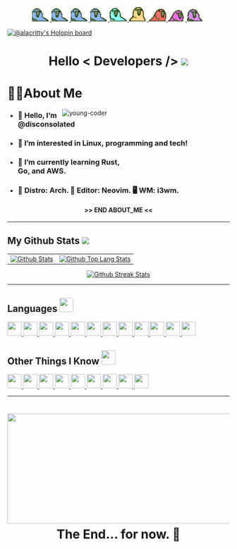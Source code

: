 <div id="parrot-wave" align="center">
  <a href="#">
    <img src="https://github.com/jmhobbs/cultofthepartyparrot.com/blob/main/parrots/wave1parrot.gif" width="40px"/>
  </a>
  <a href="#">
    <img src="https://github.com/jmhobbs/cultofthepartyparrot.com/blob/main/parrots/wave2parrot.gif" width="40px"/>
  </a>
  <a href="#">
    <img src="https://github.com/jmhobbs/cultofthepartyparrot.com/blob/main/parrots/wave3parrot.gif" width="40px"/>
  </a>
  <a href="#">
    <img src="https://github.com/jmhobbs/cultofthepartyparrot.com/blob/main/parrots/wave4parrot.gif" width="40px"/>
  </a>
  <a href="#">
    <img src="https://github.com/jmhobbs/cultofthepartyparrot.com/blob/main/parrots/wave5parrot.gif" width="40px"/>
  </a>
  <a href="#">
    <img src="https://github.com/jmhobbs/cultofthepartyparrot.com/blob/main/parrots/wave6parrot.gif" width="40px"/>
  </a>
  <a href="#">
    <img src="https://github.com/jmhobbs/cultofthepartyparrot.com/blob/main/parrots/wave7parrot.gif" width="40px"/>
  </a>
  <a href="#">
    <img src="https://github.com/jmhobbs/cultofthepartyparrot.com/blob/main/parrots/wave8parrot.gif" width="40px"/>
  </a>
  <a href="#">
    <img src="https://github.com/jmhobbs/cultofthepartyparrot.com/blob/main/parrots/wave9parrot.gif" width="40px"/>
  </a>
</div>

[![@alacritty's Holopin board](https://holopin.me/alacritty)](https://holopin.io/@alacritty)

<div id="greet" align="center">
  <h1>
    Hello < Developers />
      <a href="#">
        <img src="https://media.giphy.com/media/hvRJCLFzcasrR4ia7z/giphy.gif" width="40px"/>
      </a>
  </h1>
</div>

# :man_technologist:About Me
<img align="right" src="https://user-images.githubusercontent.com/91389059/195725622-98f47da8-c666-4072-8aaa-dca8e3b112ac.png" alt="young-coder" width="380px"/>

<ul>
<h3><li>👋 Hello, I’m @disconsolated</li></h3>
<h3><li>👀 I’m interested in Linux, programming and tech!</li></h3> 
<h3><li>🌱 I’m currently learning Rust,<br> Go, and AWS.</li></h3>
<h3><li>🐧 Distro: Arch. 📝 Editor: Neovim. 🖥️ WM: i3wm. </li></h3>
</ul>

<div align="center">
<h4> >> END ABOUT_ME << </h4>
</div>

---
## My Github Stats <img src="https://media.giphy.com/media/WUlplcMpOCEmTGBtBW/giphy.gif" align="" width="50">

<div id="github-stats" align="center">
    <table>
    <tr border="0px">
    <td>
      <a href="https://github.com/disconsolated">
        <img src="https://readme-stats-raghav-rama.vercel.app/api?username=disconsolated&theme=github_dark&show_icons=true&border_radius=25&bg_color=0,161b22,0d1117" alt="Github Stats">
      </a></td>
    <td>
      <a href="https://github.com/disconsolated">
        <img src="https://readme-stats-raghav-rama.vercel.app/api/top-langs/?username=disconsolated&layout=compact&theme=github_dark&border_radius=25&bg_color=0,161b22,0d1117" alt="Github Top Lang Stats">
      </a></td>
    </tr>
    </table>
    <a href="https://github.com/disconsolated">
        <img src="https://github-readme-streak-stats.herokuapp.com?user=disconsolated&theme=github-dark-blue&border_radius=25&date_format=j%20M%5B%20Y%5D" alt="Github Streak Stats">
    </a>
</div>

---
<h2> Languages <img src = "https://raw.githubusercontent.com/rahulbanerjee26/githubProfileReadmeGenerator/main/gifs/code.gif" width = 32px height=32px> </h2>
<a href= https://github.com/?tab=repositories&q=&type=&language=c&sort= > <img width ='32px' height='32px' src ='https://raw.githubusercontent.com/rahulbanerjee26/githubAboutMeGenerator/main/icons/c.svg'> </a>
<a href= https://github.com/?tab=repositories&q=&type=&language=cpp&sort= > <img width ='32px' height='32px' src ='https://raw.githubusercontent.com/rahulbanerjee26/githubAboutMeGenerator/main/icons/cpp.svg'> </a>
<a href= https://github.com/?tab=repositories&q=&type=&language=cpp&sort= > <img width ='32px' height='32px' src ='https://icon-library.com/images/bash-icon/bash-icon-6.jpg'> </a>
<a href= https://github.com/?tab=repositories&q=&type=&language=python&sort= > <img width ='32px' height='32px' src ='https://raw.githubusercontent.com/rahulbanerjee26/githubAboutMeGenerator/main/icons/python.svg'> </a>
<a href= https://github.com/?tab=repositories&q=&type=&language=lua&sort= > <img width ='32px' height='32px' src ='https://i0.wp.com/cintaprogramming.com/wp-content/uploads/2019/08/600px-Lua-logo-nolabel.svg_.png?w=600&ssl=1'> </a>
<a href= https://github.com/?tab=repositories&q=&type=&language=html&sort= > <img width ='32px' height='32px' src ='https://raw.githubusercontent.com/rahuldkjain/github-profile-readme-generator/master/src/images/icons/FrontendDevelopment/html.svg'> </a>
<a href= https://github.com/?tab=repositories&q=&type=&language=css&sort= > <img width ='32px' height='32px' src ='https://raw.githubusercontent.com/rahuldkjain/github-profile-readme-generator/master/src/images/icons/FrontendDevelopment/css.svg'> </a>
<a href= https://github.com/?tab=repositories&q=&type=&language=javascript&sort= > <img width ='32px' height='32px' src ='https://raw.githubusercontent.com/rahuldkjain/github-profile-readme-generator/master/src/images/icons/ProgrammingLanguages/javascript.svg'> </a>
<a href= https://github.com/?tab=repositories&q=&type=&language=typescript&sort= > <img width ='32px' height='32px' src ='https://raw.githubusercontent.com/rahuldkjain/github-profile-readme-generator/master/src/images/icons/ProgrammingLanguages/typescript.svg'> </a>
<a href= https://github.com/?tab=repositories&q=&type=&language=markdown&sort= > <img width ='32px' height='32px' src ='https://icon-library.com/images/markdown-icon/markdown-icon-3.jpg'> </a>
<a href= https://github.com/?tab=repositories&q=&type=&language=rust&sort= > <img width ='32px' height='32px' src ='https://raw.githubusercontent.com/rahuldkjain/github-profile-readme-generator/master/src/images/icons/ProgrammingLanguages/rust.svg'> </a> 
<a href= https://github.com/?tab=repositories&q=&type=&language=go&sort= > <img width ='32px' height='32px' src ='https://go.dev/favicon.ico'> </a>

<h2> Other Things I Know <img src = "https://raw.githubusercontent.com/rahulbanerjee26/githubProfileReadmeGenerator/main/gifs/code.gif" width = 32px height=32px> </h2>
<div>
<a href= https://github.com/?tab=repositories&q=&type=&language=nginx&sort= > <img width ='32px' height='32px' src ='https://raw.githubusercontent.com/rahuldkjain/github-profile-readme-generator/master/src/images/icons/BackendDevelopment/nginx.svg'> </a>
<a href= https://github.com/?tab=repositories&q=&type=&language=nodejs&sort= > <img width ='32px' height='32px' src ='https://raw.githubusercontent.com/rahuldkjain/github-profile-readme-generator/master/src/images/icons/BackendDevelopment/nodejs.svg'> </a>
<a href= https://github.com/?tab=repositories&q=&type=&language=aws&sort= > <img width ='32px' height='32px' src ='https://raw.githubusercontent.com/rahuldkjain/github-profile-readme-generator/master/src/images/icons/Devops/aws.svg'> </a>
<a href= https://github.com/?tab=repositories&q=&type=&language=docker&sort= > <img width ='32px' height='32px' src ='https://raw.githubusercontent.com/rahuldkjain/github-profile-readme-generator/master/src/images/icons/Devops/docker.svg'> </a>
<a href= https://github.com/?tab=repositories&q=&type=&language=kubernetes&sort= > <img width ='32px' height='32px' src ='https://raw.githubusercontent.com/rahuldkjain/github-profile-readme-generator/master/src/images/icons/Devops/kubernetes.svg'> </a>
<a href= https://github.com/?tab=repositories&q=&type=&language=linux&sort= > <img width ='32px' height='32px' src ='https://raw.githubusercontent.com/rahuldkjain/github-profile-readme-generator/master/src/images/icons/Other/linux.svg'> </a>
<a href= https://github.com/?tab=repositories&q=&type=&language=vimscript&sort= > <img width ='32px' height='32px' src ='https://cdn.freebiesupply.com/logos/large/2x/vim-logo-svg-vector.svg'> </a>
<a href= https://github.com/?tab=repositories&q=&type=&language=c&sort= > <img width ='32px' height='32px' src ='https://raw.githubusercontent.com/rahuldkjain/github-profile-readme-generator/master/src/images/icons/Other/git.svg'> </a>
<a href= https://github.com/?tab=repositories&q=&type=&language=ifttt&sort= > <img width ='32px' height='32px' src ='https://raw.githubusercontent.com/rahuldkjain/github-profile-readme-generator/master/src/images/icons/Automation/ifttt.svg'> </a>
</div>

---

# <div align="center"><img src="https://i.imgur.com/CKfyUx6.jpeg" width="805px" height="250px"/>The End... for now. 🎉</div>
